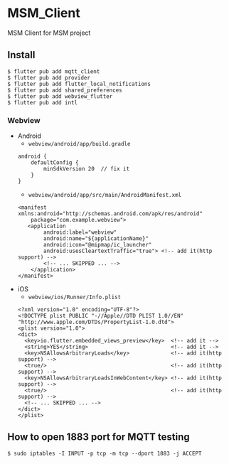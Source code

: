 # MSM_Client
MSM Client for MSM project

## Install
```text
$ flutter pub add mqtt_client
$ flutter pub add provider
$ flutter pub add flutter_local_notifications
$ flutter pub add shared_preferences
$ flutter pub add webview_flutter
$ flutter pub add intl
```

### Webview
* Android
    * `webview/android/app/build.gradle`
    ```
    android {
        defaultConfig {
            minSdkVersion 20  // fix it
        }
    }
    ```
    * `webview/android/app/src/main/AndroidManifest.xml`
    ```
    <manifest xmlns:android="http://schemas.android.com/apk/res/android"
        package="com.example.webview">
       <application
            android:label="webview"
            android:name="${applicationName}"
            android:icon="@mipmap/ic_launcher"
            android:usesCleartextTraffic="true"> <!-- add it(http support) -->
            <!-- ... SKIPPED ... -->
        </application>
    </manifest>
    ```
* iOS
    * `webview/ios/Runner/Info.plist`
    ```
    <?xml version="1.0" encoding="UTF-8"?>
    <!DOCTYPE plist PUBLIC "-//Apple//DTD PLIST 1.0//EN" "http://www.apple.com/DTDs/PropertyList-1.0.dtd">
    <plist version="1.0">
    <dict>
      <key>io.flutter.embedded_views_preview</key>  <!-- add it -->
      <string>YES</string>                          <!-- add it -->
      <key>NSAllowsArbitraryLoads</key>             <!-- add it(http support) -->
      <true/>                                       <!-- add it(http support) -->
      <key>NSAllowsArbitraryLoadsInWebContent</key> <!-- add it(http support) -->
      <true/>                                       <!-- add it(http support) -->
      <!-- ... SKIPPED ... -->
    </dict>
    </plist>
    ```


## How to open 1883 port for MQTT testing
```text
$ sudo iptables -I INPUT -p tcp -m tcp --dport 1883 -j ACCEPT
```